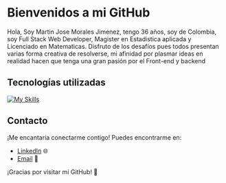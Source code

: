 # Bienvenidos a mi GitHub

Hola, Soy Martin Jose Morales Jimenez, tengo 36 años, soy de Colombia, soy Full Stack Web Developer, Magister en Estadistica aplicada y Licenciado en Matematicas. Disfruto de los desafíos pues todos presentan varias forma creativa de resolverse, mi afinidad por plasmar ideas en realidad hacen que tenga una gran pasión por el Front-end y backend


## Tecnologías utilizadas

[![My Skills](https://skillicons.dev/icons?i=js,html,css,react,redux,git,nodejs,express,sequelize,postgres,bootstrap,typescript,python,prisma,mongodb,next)](https://skillicons.dev)


## Contacto

¡Me encantaría conectarme contigo! Puedes encontrarme en:

- [LinkedIn](https://www.linkedin.com/in/martin-jose-morales-jimenez-279748219/) 🌐
- [Email](mailto:marmorji0106@gmail.com) 📧


¡Gracias por visitar mi GitHub! 👋
